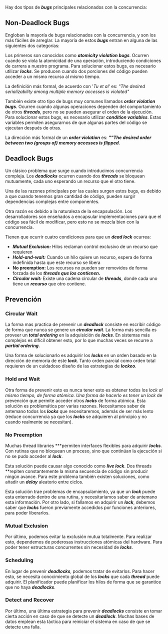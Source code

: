 Hay dos tipos de ***bugs*** principales relacionados con la concurrencia:

## Non-Deadlock Bugs

Engloban la mayoría de bugs relacionados con la concurrencia, y son los más fáciles de arreglar. La mayoría de estos ***bugs*** entran en alguna de las siguientes dos categorías:

Los primeros son conocidos como ***atomicity violation bugs***. Ocurren cuando se viola la atomicidad de una operación, introduciendo condiciones de carrera a nuestro programa. Para solucionar estos bugs, es necesario utilizar ***locks***. Se producen cuando dos porciones del código pueden acceder a un mismo recurso al mismo tiempo.

La definición más formal, de acuerdo con '*Tu et al'* es: *"The desired serializability among multiple memory accesses is violated"*

También existe otro tipo de bugs muy comunes llamados ***order violation bugs***. Ocurren cuando algunas operaciones dependen del comportamiento de otros ***threads***, pero no se pueden asegurar el orden de la ejecución. Para solucionar estos bugs, es necesario utilizar ***condition variables***. Estas variables permiten asegurarnos de que algunas partes del código se ejecutan después de otras.

La dirección más formal de un ***order violation*** es: ***""The desired order between two (groups of) memory accesses is flipped***.

## Deadlock Bugs

Un clásico problema que surge cuando introducimos concurrencia compleja. Los ***deadlocks*** ocurren cuando dos ***threads*** se bloquean mutuamente, cada uno esperando un recurso que el otro tiene.

Una de las razones principales por las cuales surgen estos bugs, es debido a que cuando tenemos gran cantidad de código, pueden surgir dependencias complejas entre componentes.

Otra razón es debido a la naturaleza de la encapsulación. Los desarrolladores son enseñados a encapsular implementaciones para que el código sea fácil de modificar, pero esto no se mezcla bien con la concurrencia.

Tienen que ocurrir cuatro condiciones para que un ***dead lock*** ocurrea:

- ***Mutual Exclusion:*** Hilos reclaman control exclusivo de un recurso que requieren
- ***Hold-and-wait:*** Cuando un hilo quiere un recurso, espera de forma indefinida hasta que este recurso se libera
- **No preemption:** Los recursos no pueden ser removidos de forma forzada de los ***threads que los contienen.***
- ***Circular wait:*** Existe una cadena circular de ***threads***, donde cada uno tiene un ***recurso*** que otro contiene.

## Prevención

### Circular Wait

La forma mas practica de prevenir un ***deadlock*** consiste en escribir código de forma que nunca se genere un ***circular wait***. La forma más sencilla es proveer un ***total ordering*** en la adquisición de ***locks***. En sistemas más complejos es difícil obtener esto, por lo que muchas veces se recurre a ***partial ordering***.

Una forma de solucionarlo es adquirir los ***locks*** en un orden basado en la dirección de memoria de este ***lock***. Tanto orden parcial como orden total requieren de un cuidadoso diseño de las estrategias de ***lockeo***.

### Hold and Wait

Otra forma de prevenir esto es nunca tener esto es obtener todos los *lock al mismo tiempo, de forma atómica. Una forma de hacerlo es tener un lock* de prevención que permite acceder otros ***locks*** de forma atómica. Esta solución es problemática por varias razones. Necesitamos saber de antemano todos los ***locks*** que necesitaremos, además de ser más lento (reduce concurrencia ya que los ***locks*** se adquieren al principio y no cuando realmente se necesitan).

### No Preemption

Muchas thread libraries ***permiten interfaces flexibles para adquirir ***locks***. Con rutinas que no bloquean un proceso, sino que continúan la ejecución si no se pudo acceder al ***lock***.

Esta solución puede causar algo conocido como ***live lock***. Dos threads **repiten constantemente la misma secuencia de código sin producir ningún avance. Para este problema también existen soluciones, como añadir un ***delay*** aleatorio entre ciclos.

Esta solución trae problemas de encapsulamiento, ya que un ***lock*** puede esta enterrado dentro de una rutina, y necesitaríamos saber de antemano esta información. Por otro lado, si fallamos en adquirir un ***lock***, debemos saber que ***locks*** fueron previamente accedidos por funciones anteriores, para poder liberarlos.

### Mutual Exclusion

Por último, podemos evitar la exclusión mutua totalmente. Para realizar esto, dependemos de poderosas instrucciones atómicas del hardware. Para poder tener estructuras concurrentes sin necesidad de ***locks***.

### Scheduling

En lugar de prevenir ***deadlocks***, podemos tratar de evitarlos. Para hacer esto, se necesita conocimiento global de los ***locks*** que cada ***thread*** puede adquirir. El planificador puede planificar los hilos de forma que se garantice que no haya ***deadlocks***.

### Detect and Recover

Por último, una última estrategia para prevenir ***deadlocks*** consiste en tomar cierta acción en caso de que se detecte un ***deadlock***. Muchas bases de datos emplean esta táctica para reiniciar el sistema en caso de que se detecte una falla.
